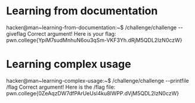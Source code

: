 # Learning from documentation

hacker@man~learning-from-documentation:~$ /challenge/challenge --giveflag
Correct argument! Here is your flag:
pwn.college{YpiM7sudMnhuN6ou3qSm-VKF3Yh.dRjM5QDL2IzN0czW}

# Learning complex usage

hacker@man~learning-complex-usage:~$ /challenge/challenge --printfile /flag
Correct argument! Here is the /flag file:
pwn.college{0ZeAqzDW7dfPArUeUsl4ku8lWPP.dVjM5QDL2IzN0czW}
